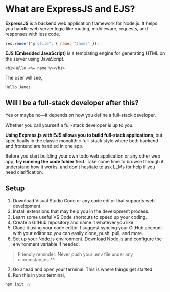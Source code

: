 # What are ExpressJS and EJS?
**ExpressJS** is a backend web application framework for Node.js. It helps you handle web server logic like routing, middleware, requests, and responses with less code.
```js
res.render("profile", { name: "James" });
```

**EJS (Embedded JavaScript)** is a templating engine for generating HTML on the server using JavaScript.
```ejs
<h1>Hello <%= name %></h1>
```

The user will see,
```
Hello James
```

## Will I be a full-stack developer after this?
Yes or maybe no—it depends on how you define a full-stack developer.

Whether you call yourself a full-stack developer is up to you.

**Using Express.js with EJS allows you to build full-stack applications**, but specifically in the classic monolithic full-stack style where both backend and frontend are handled in one app.

Before you start building your own todo web application or any other web app, **try running the code folder first**. Take some time to browse through it, understand how it works, and don't hesitate to ask LLMs for help if you need clarification.

## Setup
1. Download Visual Studio Code or any code editor that supports web development.
2. Install extensions that may help you in the development process.
3. Learn some useful VS Code shortcuts to speed up your coding.
4. Create a GitHub repository and name it whatever you like.
5. Clone it using your code editor. I suggest syncing your GitHub account with your editor so you can easily clone, push, pull, and more.
6. Set up your Node.js environment. Download Node.js and configure the environment variable if needed.

> Friendly reminder: Never push your .env file under any circumstances.**

7. Go ahead and open your terminal. This is where things get started.
8. Run this in your terminal,
```bash
npm init -y
```
